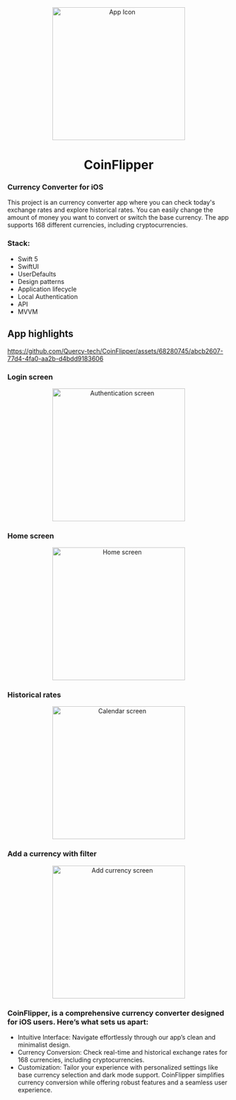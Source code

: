 
<div align="center">
  <img src="Assets.xcassets/AppIcon.appiconset/CoinFlipperLogo.png" alt="App Icon" width="300"/>
  <h1>CoinFlipper</h1>
</div>


### Currency Converter for iOS ###

This project is an currency converter app where you can check today's exchange rates and explore historical rates.
You can easily change the amount of money you want to convert or switch the base currency. The app supports 168 different currencies, including cryptocurrencies.

### Stack:
- Swift 5
- SwiftUI
- UserDefaults
- Design patterns
- Application lifecycle
- Local Authentication
- API
- MVVM

## App highlights ##
https://github.com/Quercy-tech/CoinFlipper/assets/68280745/abcb2607-77d4-4fa0-aa2b-d4bdd9183606

### Login screen ###
<div align="center">
<img src="Assets.xcassets/auth.imageset/auth.png" alt="Authentication screen" width="300"/>
</div>

### Home screen ###
<div align="center">
<img src="Assets.xcassets/home.imageset/home.png" alt="Home screen" width="300"/>
</div>

### Historical rates ###
<div align="center">
<img src="Assets.xcassets/calendar.imageset/calendar.png" alt="Calendar screen" width="300"/>
</div>

### Add a currency with filter ###
<div align="center">
<img src="Assets.xcassets/addCurrency.imageset/addCurrency.png" alt="Add currency screen" width="300"/>
</div>

### CoinFlipper, is a comprehensive currency converter designed for iOS users. Here’s what sets us apart:

 - Intuitive Interface: Navigate effortlessly through our app’s clean and minimalist design.
 - Currency Conversion: Check real-time and historical exchange rates for 168 currencies, including cryptocurrencies.
 - Customization: Tailor your experience with personalized settings like base currency selection and dark mode support.
CoinFlipper simplifies currency conversion while offering robust features and a seamless user experience.
